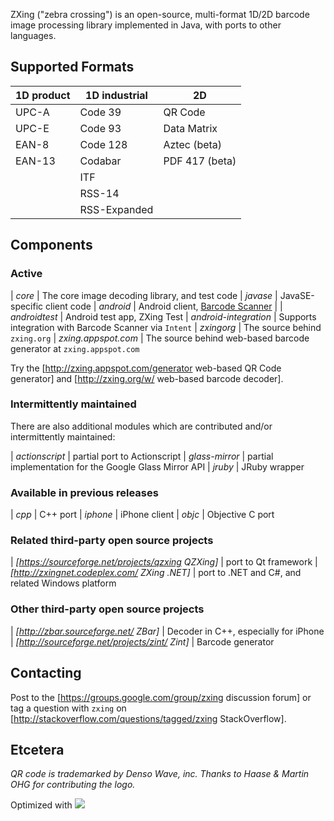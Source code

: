 ZXing ("zebra crossing") is an open-source, multi-format 1D/2D barcode image processing
library implemented in Java, with ports to other languages.

## Supported Formats

| 1D product | 1D industrial | 2D
| ---------- | ------------- | --------------
| UPC-A      | Code 39       | QR Code
| UPC-E      | Code 93       | Data Matrix
| EAN-8      | Code 128      | Aztec (beta)
| EAN-13     | Codabar       | PDF 417 (beta)
|            | ITF           |
|            | RSS-14        |
|            | RSS-Expanded  |

## Components

### Active

| *core*                | The core image decoding library, and test code
| *javase*              | JavaSE-specific client code
| *android*             | Android client, <a href="https://play.google.com/store/apps/details?id=com.google.zxing.client.android">Barcode Scanner</a>                                      |
| *androidtest*         | Android test app, ZXing Test
| *android-integration* | Supports integration with Barcode Scanner via `Intent`
| *zxingorg*            | The source behind `zxing.org`
| *zxing.appspot.com*   | The source behind web-based barcode generator at `zxing.appspot.com`

Try the [http://zxing.appspot.com/generator web-based QR Code generator] and
[http://zxing.org/w/ web-based barcode decoder].

### Intermittently maintained

There are also additional modules which are contributed and/or intermittently maintained:

| *actionscript* | partial port to Actionscript
| *glass-mirror* | partial implementation for the Google Glass Mirror API
| *jruby*        | JRuby wrapper


### Available in previous releases

| *cpp*    | C++ port
| *iphone* | iPhone client
| *objc*   | Objective C port

### Related third-party open source projects

| *[https://sourceforge.net/projects/qzxing QZXing]* | port to Qt framework
| *[http://zxingnet.codeplex.com/ ZXing .NET]* | port to .NET and C#, and related Windows platform

### Other third-party open source projects

| *[http://zbar.sourceforge.net/ ZBar]*          | Decoder in C++, especially for iPhone
| *[http://sourceforge.net/projects/zint/ Zint]* | Barcode generator


## Contacting

Post to the [https://groups.google.com/group/zxing discussion forum] or tag a question with `zxing`
on [http://stackoverflow.com/questions/tagged/zxing StackOverflow].

## Etcetera

_QR code is trademarked by Denso Wave, inc. Thanks to Haase & Martin OHG for contributing the logo._

Optimized with
<a href="http://www.ej-technologies.com/products/jprofiler/overview.html">
<img src="http://www.ej-technologies.com/images/banners/jprofiler_small.png"/></a>

<script type="text/javascript" src="http://www.ohloh.net/p/12084/widgets/project_factoids_stats.js"></script>